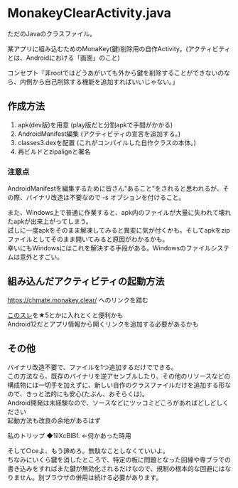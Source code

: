 # MonakeyClearActivity.java
ただのJavaのクラスファイル。

某アプリに組み込むためのMonaKey(鍵)削除用の自作Activity。(アクティビティとは、Androidにおける「画面」のこと)

コンセプト「非rootではどうあがいても外から鍵を削除することができないのなら、内側から自己削除する機能を追加すればいいじゃない。」

## 作成方法
1. apk(dev版)を用意 (play版だと分割apkで手間がかかる)
1. AndroidManifest編集 (アクティビティの宣言を追加する。)
1. classes3.dexを配置 (これがコンパイルした自作クラスの本体。)
1. 再ビルドとzipalignと署名

### 注意点
AndroidManifestを編集するために皆さん"あること"をされると思われるが、その際、バイナリ改造は不要なので -s オプションを付けること。

また、Windows上で普通に作業すると、apk内のファイルが大量に失われて壊れたapkが出来上がってしまう。  
試しに一度apkをそのまま解凍してみると異変に気が付くかも。そしてapkをzipファイルとしてそのまま開いてみると原因がわかるかも。  
幸いにもWindowsにはこれを解決する手段がある。Windowsのファイルシステムは意外とすごい。

## 組み込んだアクティビティの起動方法
https://chmate.monakey.clear/ へのリンクを踏む

[このスレ](https://eagle.5ch.net/test/read.cgi/livejupiter/1655380588/)を★5とかに入れとくと便利かも  
Android12だとアプリ情報から開くリンクを追加する必要があるかも

## その他
バイナリ改造不要で、ファイルを1つ追加するだけでできる。  
この方法なら、既存のバイナリを逆アセンブルしたり、その他のリソースなどの構成物には一切手を加えずに、新しい自作のクラスファイルだけを追加する形なので、きっと法的にも安心(たぶん、おそらくは)。  
Android開発は未経験なので、ソースなどにツッコミどころがあればどしどしください  
起動方法も改良の余地があるはず

私のトリップ ◆1iIXcBIBf. ←何かあった時用

そして○ceよ、もう諦めろ。無駄なことしなくていいよ。  
ちなみにいくら鍵を消したところで、特定の板に問題となった回線や専ブラでの書き込みをすればまた鍵が無効化されるだけなので、規制の根本的な回避にはなりません。別ブラウザの併用は続ける必要があります。
